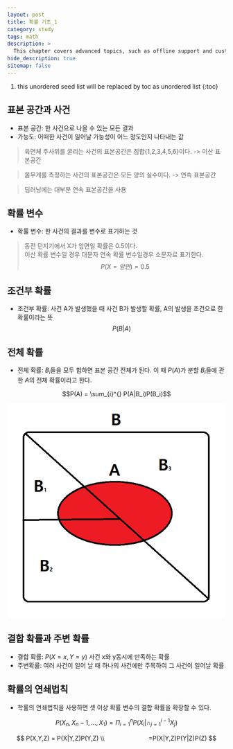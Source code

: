 ```yaml
---
layout: post
title: 확률 기초_1
category: study
tags: math
description: >
  This chapter covers advanced topics, such as offline support and custom JS builds. Codings skills are recommended.
hide_description: true
sitemap: false
---
```

1. this unordered seed list will be replaced by toc as unordered list
{:toc}


## 표본 공간과 사건
* 표본 공간: 한 사건으로 나올 수 있는 모든 결과  
* 가능도: 어떠한 사건이 일어날 가능성이 어느 정도인지 나타내는 값  
>육면체 주사위를 굴리는 사건의 표본공간은 집합{1,2,3,4,5,6}이다. -> 이산 표본공간

>몸무게를 측정하는 사건의 표본공간은 모든 양의 실수이다. -> 연속 표본공간

>딥러닝에는 대부분 연속 표본공간을 사용

## 확률 변수
* 확률 변수: 한 사건의 결과를 변수로 표기하는 것
>동전 던지기에서 X가 앞면일 확률은 0.5이다.  
이산 확률 변수일 경우 대문자 연속 확률 변수일경우 소문자로 표기한다.  
$$P(X=앞면) = 0.5$$

## 조건부 확률
* 조건부 확률: 사건 A가 발생했을 때 사건 B가 발생할 확률, A의 발생을 조건으로 한 확률이라는 뜻
$$P(B|A)$$
## 전체 확률
* 전체 확률: $B_i$들을 모두 합하면 표본 공간 전체가 된다. 이 때 $P(A)$가 분할 $B_i$들에 관한 $A$의 전체 확률이라고 한다.

$$P(A) = \sum_{i}^{} P(A|B_i)P(B_i)$$

![](/assets/img/post/확률_기초_1/전체%20확률.png)

## 결합 확률과 주변 확률
* 결합 확률: $P(X=x, Y=y)$ 사건 x와 y동시에 만족하는 확률
* 주변확률: 여러 사건이 일어 날 때 하나의 사건에만 주목하여 그 사건이 일어날 확률
## 확률의 연쇄법칙
* 학률의 연쇄법칙을 사용하면 셋 이상 확률 변수의 결합 확률을 확장할 수 있다.

$$P(X_n,X_n-1,...,X_1) = \Pi_{i=1}^{n}P(X_i|\cap_{j=1}^{i-1} X_j)$$

$$ P(X,Y,Z) = P(X|Y,Z)P(Y,Z)
\\ 　　　　　　　=P(X|Y,Z)P(Y|Z)P(Z)
$$